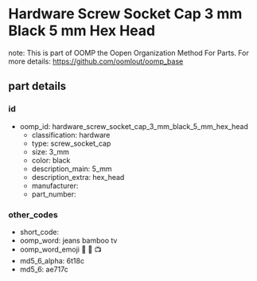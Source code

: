 # Hardware Screw Socket Cap 3 mm Black 5 mm Hex Head  

note: This is part of OOMP the Oopen Organization Method For Parts. For more details: https://github.com/oomlout/oomp_base

##  part details





### id
* oomp_id: hardware_screw_socket_cap_3_mm_black_5_mm_hex_head
  * classification: hardware
  * type: screw_socket_cap
  * size: 3_mm
  * color: black
  * description_main: 5_mm
  * description_extra: hex_head
  * manufacturer: 
  * part_number: 

### other_codes
* short_code: 
* oomp_word: jeans bamboo tv
* oomp_word_emoji :jeans: :bamboo: :tv:
* md5_6_alpha: 6t18c
* md5_6: ae717c